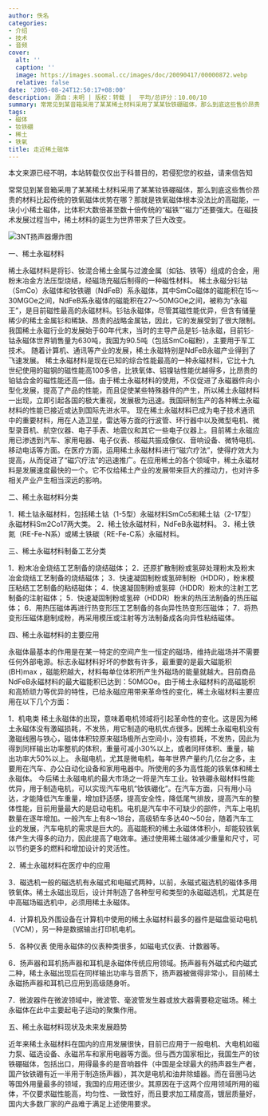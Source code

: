 ```yaml
---
author: 佚名
categories:
- 介绍
- 技术
- 音频
cover:
  alt: ''
  caption: ''
  image: https://images.soomal.cc/images/doc/20090417/00000872.webp
  relative: false
date: '2005-08-24T12:50:17+08:00'
description: 源自：未明 | 版权：转载 |  平均/总评分：10.00/10
summary: 常常见到某音箱采用了某某稀土材料采用了某某钕铁硼磁体，那么到底这些售价昂贵的材料比起传统的铁氧磁体优势在哪？那就是铁氧磁体根本没法比的高磁能，一块小小稀土磁体，比体积大数倍甚至数十倍传统的“磁铁”“磁力”还要强大。在磁技术发展过程当中，稀土材料的诞生为世界带来了巨大改变
tags:
- 磁体
- 钕铁硼
- 稀土
- 铁氧
title: 走近稀土磁体
---
```


本文来源已经不明，本站转载仅仅出于科普目的，若侵犯您的权益，请来信告知

常常见到某音箱采用了某某稀土材料采用了某某钕铁硼磁体，那么到底这些售价昂贵的材料比起传统的铁氧磁体优势在哪？那就是铁氧磁体根本没法比的高磁能，一块小小稀土磁体，比体积大数倍甚至数十倍传统的“磁铁”“磁力”还要强大。在磁技术发展过程当中，稀土材料的诞生为世界带来了巨大改变。

![3NT扬声器爆炸图](https://images.soomal.cc/images/doc/20090417/00000872.webp)



一、稀土永磁材料

稀土永磁材料是将钐、钕混合稀土金属与过渡金属（如钴、铁等）组成的合金，用粉末冶金方法压型烧结，经磁场充磁后制得的一种磁性材料。 稀土永磁分钐钴（SmCo）永磁体和钕铁硼（NdFeB）系永磁体，其中SmCo磁体的磁能积在15～30MGOe之间，NdFeB系永磁体的磁能积在27～50MGOe之间，被称为“永磁王”，是目前磁性最高的永磁材料。钐钴永磁体，尽管其磁性能优异，但含有储量稀少的稀土金属钐和稀缺、昂贵的战略金属钴，因此，它的发展受到了很大限制。我国稀土永磁行业的发展始于60年代末，当时的主导产品是钐-钴永磁，目前钐-钴永磁体世界销售量为630吨，我国为90.5吨（包括SmCo磁粉），主要用于军工技术。 随着计算机、通讯等产业的发展，稀土永磁特别是NdFeB永磁产业得到了飞速发展。 稀土永磁材料是现在已知的综合性能最高的一种永磁材料，它比十九世纪使用的磁钢的磁性能高100多倍，比铁氧体、铝镍钴性能优越得多，比昂贵的铂钴合金的磁性能还高一倍。由于稀土永磁材料的使用，不仅促进了永磁器件向小型化发展，提高了产品的性能，而且促使某些特殊器件的产生，所以稀土永磁材料一出现，立即引起各国的极大重视，发展极为迅速。我国研制生产的各种稀土永磁材料的性能已接近或达到国际先进水平。 现在稀土永磁材料已成为电子技术通讯中的重要材料，用在人造卫星，雷达等方面的行波管、环行器中以及微型电机、微型录音机、航空仪器、电子手表、地震仪和其它一些电子仪器上。目前稀土永磁应用已渗透到汽车、家用电器、电子仪表、核磁共振成像仪、音响设备、微特电机、移动电话等方面。在医疗方面，运用稀土永磁材料进行“磁穴疗法”，使得疗效大为提高，从而促进了“磁穴疗法”的迅速推广。在应用稀土的各个领域中，稀土永磁材料是发展速度最快的一个。它不仅给稀土产业的发展带来巨大的推动力，也对许多相关产业产生相当深远的影响。

二、稀土永磁材料分类

1．稀土钴永磁材料，包括稀土钴（1-5型）永磁材料SmCo5和稀土钴（2-17型）永磁材料Sm2Co17两大类。 2．稀土钕永磁材料，NdFeB永磁材料。 3．稀土铁氮（RE-Fe-N系）或稀土铁碳（RE-Fe-C系）永磁材料。

三、稀土永磁材料制备工艺分类

1．粉末冶金烧结工艺制备的烧结磁体； 2．还原扩散制粉或氢碎处理粉末及粉末冶金烧结工艺制备的烧结磁体； 3．快速凝固制粉或氢碎制粉（HDDR），粉末模压粘结工艺制备的粘结磁体； 4．快速凝固制粉或氢碎（HDDR）粉末的注射工艺制备的注射磁体； 5．快速凝固制粉或氢碎（HDDR）粉末的热压法制备的热压磁体； 6．用热压磁体再进行热变形压工艺制备的各向异性热变形压磁体； 7．将热变形压磁体磨制成粉，再采用模压或注射等方法制备成各向异性粘结磁体。

四、稀土永磁材料的主要应用

永磁体最基本的作用是在某一特定的空间产生一恒定的磁场，维持此磁场并不需要任何外部电源。标志永磁材料好坏的参数有许多，最重要的是最大磁能积(BH)max ，磁能积越大，材料每单位体积所产生外磁场的能量就越大。目前商品NdFeB永磁材料的最大磁能积已达到：50MGOe。由于稀土永磁材料的高磁能积和高矫顽力等优异的特性，已给永磁应用带来革命性的变化，稀土永磁材料主要应用在以下几个方面：

1．机电类 稀土永磁体的出现，意味着电机领域将引起革命性的变化。这是因为稀土永磁体没有激磁损耗，不发热，用它制造的电机优点很多。因稀土永磁电机没有激磁线圈与铁心，磁体体积较原来磁场极所占空间小，没有损耗，不发热，因此为得到同样输出功率整机的体积，重量可减小30%以上，或者同样体积、重量，输出功率大50%以上。 永磁电机，尤其是微电机，每年世界产量约几亿台之多，主要用在汽车、办公自动化设备和家用电器中。所使用的多为高性能的铁氧体和稀土永磁体。 今后稀土永磁电机的最大市场之一将是汽车工业。钕铁硼永磁材料性能优异，用于制造电机，可以实现汽车电机“钕铁硼化”。在汽车方面，只有用小马达，才能降低汽车重量，增加舒适感，提高安全性，降低尾气排放，提高汽车的整体性能，目前用量最大的是启动电机。电机是汽车中不可缺少的部件，汽车上电机数量在逐年增加。一般汽车上有8～18台，高级轿车多达40～50台，随着汽车工业的发展，汽车电机的需求是巨大的。高磁能积的稀土永磁体体积小，却能较铁氧体产生大得多的动力，因此提高了电效率。通过使用稀土磁体减少重量和尺寸，可以节约更多的燃料和增加设计的灵活性。

2．稀土永磁材料在医疗中的应用

3．磁选机一般的磁选机有永磁式和电磁式两种，以前，永磁式磁选机的磁体多用铁氧体。稀土永磁出现后，设计并制造了各种型号和类型的永磁磁选机，尤其是在中高磁场磁选机中，必须用稀土永磁体。

4．计算机及外围设备在计算机中使用的稀土永磁材料最多的器件是磁盘驱动电机（VCM），另一种是数据输出打印机电机。

5．各种仪表 使用永磁体的仪表种类很多，如磁电式仪表、计数器等。

6．扬声器和耳机扬声器和耳机是永磁体传统应用领域。扬声器有外磁式和内磁式二种，稀土永磁出现后在同样输出功率与音质下，扬声器被做得非常小，目前稀土永磁扬声器和耳机已应用到高级随身听。

7．微波器件在微波领域中，微波管、毫波管发生器或放大器需要稳定磁场。稀土永磁体在此中主要起电子运动的聚集作用。

五、稀土永磁材料现状及未来发展趋势

近年来稀土永磁材料在国内的应用发展很快，目前已应用于一般电机、大电机如磁力泵、磁选设备、永磁吊车和家用电器等方面。但与西方国家相比，我国生产的钕铁硼磁体，包括出口，用得最多的是音响器件（中国是全球最大的扬声器生产者，国产钕铁硼有近一半用于制造扬声器），其次是电机和油井除蜡器。而在音圈马达等国外用量最多的领域，我国的应用还很少。其原因在于这两个应用领域所用的磁体，不仅要求磁性能高，均匀性、一致性好，而且要求加工精度高，镀层质量好，国内大多数厂家的产品难于满足上述使用要求。